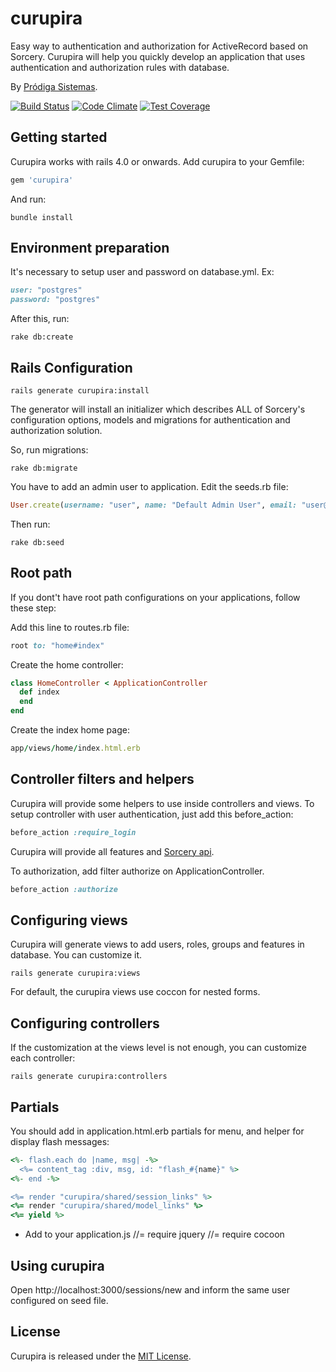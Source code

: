 # curupira
Easy way to authentication and authorization for ActiveRecord based on Sorcery. Curupira will help you quickly develop an application that uses authentication and authorization rules with database.

By [Pródiga Sistemas](http://www.prodigasistemas.com.br/).

[![Build Status](https://travis-ci.org/prodigasistemas/curupira.svg?branch=master)](https://travis-ci.org/prodigasistemas/curupira)
[![Code Climate](https://codeclimate.com/github/prodigasistemas/curupira/badges/gpa.svg)](https://codeclimate.com/github/prodigasistemas/curupira)
[![Test Coverage](https://codeclimate.com/github/prodigasistemas/curupira/badges/coverage.svg)](https://codeclimate.com/github/prodigasistemas/curupira)

## Getting started

Curupira works with rails 4.0 or onwards. Add curupira to your Gemfile:

```ruby
gem 'curupira'
```

And run:

```console
bundle install
```

## Environment preparation
It's necessary to setup user and password on database.yml. Ex:
```ruby
user: "postgres"
password: "postgres"
```

After this, run:

```console
rake db:create
```

## Rails Configuration

```console
rails generate curupira:install
```

The generator will install an initializer which describes ALL of Sorcery's configuration options, models and migrations for authentication and authorization solution.

So, run migrations:

```console
rake db:migrate
```

You have to add an admin user to application. Edit the seeds.rb file:

```ruby
User.create(username: "user", name: "Default Admin User", email: "user@mail.com", password: "123456", admin: true)
```

Then run:

```console
rake db:seed
```

## Root path

If you dont't have root path configurations on your applications, follow these step:

Add this line to routes.rb file:

```ruby
root to: "home#index"
```

Create the home controller:

```ruby
class HomeController < ApplicationController
  def index
  end
end
```

Create the index home page:

```ruby
app/views/home/index.html.erb
```

## Controller filters and helpers

Curupira will provide some helpers to use inside controllers and views. To setup controller with user authentication, just add this before_action:

```ruby
before_action :require_login
```

Curupira will provide all features and [Sorcery api](https://github.com/NoamB/sorcery).

To authorization, add filter authorize on ApplicationController.

```ruby
before_action :authorize
```

## Configuring views

Curupira will generate views to add users, roles, groups and features in database. You can customize it.

```console
rails generate curupira:views
```

For default, the curupira views use coccon for nested forms.

## Configuring controllers

If the customization at the views level is not enough, you can customize each controller:

```console
rails generate curupira:controllers
```

## Partials

You should add in application.html.erb partials for menu, and helper for display flash messages:

```ruby
<%- flash.each do |name, msg| -%>
  <%= content_tag :div, msg, id: "flash_#{name}" %>
<%- end -%>

<%= render "curupira/shared/session_links" %>
<%= render "curupira/shared/model_links" %>
<%= yield %>
```

* Add to your application.js
//= require jquery
//= require cocoon

## Using curupira

Open http://localhost:3000/sessions/new and inform the same user configured on seed file.

## License

Curupira is released under the [MIT License](http://www.opensource.org/licenses/MIT).
